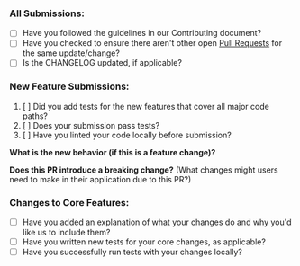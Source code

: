 <!-- SPDX-FileCopyrightText: 2025 The DMorph contributors.
     SPDX-License-Identifier: MPL-2.0
-->

### All Submissions:

* [ ] Have you followed the guidelines in our Contributing document?
* [ ] Have you checked to ensure there aren't other open
      [Pull Requests](../../../pulls) for the same update/change?
* [ ] Is the CHANGELOG updated, if applicable?

<!--
You can erase any parts of this template not applicable to your Pull Request.
-->

### New Feature Submissions:

1. [ ] Did you add tests for the new features that cover all major code paths?
2. [ ] Does your submission pass tests?
3. [ ] Have you linted your code locally before submission?

**What is the new behavior (if this is a feature change)?**

**Does this PR introduce a breaking change?**
(What changes might users need to make in their application due to this PR?)

### Changes to Core Features:

* [ ] Have you added an explanation of what your changes do and
      why you'd like us to include them?
* [ ] Have you written new tests for your core changes, as applicable?
* [ ] Have you successfully run tests with your changes locally?
